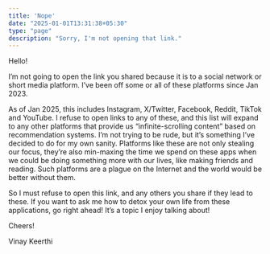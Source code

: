 ```yaml
---
title: 'Nope'
date: "2025-01-01T13:31:38+05:30"
type: "page"
description: "Sorry, I'm not opening that link."
---
```



Hello!

I’m not going to open the link you shared because it is to a social network or
short media platform. I’ve been off some or all of these platforms since Jan
2023.

As of Jan 2025, this includes Instagram, X/Twitter, Facebook, Reddit, TikTok and
YouTube. I refuse to open links to any of these, and this list will expand to
any other platforms that provide us “infinite-scrolling content” based on
recommendation systems. I’m not trying to be rude, but it’s something I’ve
decided to do for my own sanity. Platforms like these are not only stealing our
focus, they’re also min-maxing the time we spend on these apps when we could be
doing something more with our lives, like making friends and reading. Such
platforms are a plague on the Internet and the world would be better without
them.

So I must refuse to open this link, and any others you share if they lead to
these. If you want to ask me how to detox your own life from these applications,
go right ahead! It’s a topic I enjoy talking about!

Cheers!

Vinay Keerthi